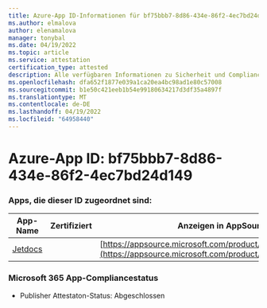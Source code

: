 ```yaml
---
title: Azure-App ID-Informationen für bf75bbb7-8d86-434e-86f2-4ec7bd24d149
ms.author: elmalova
author: elenamalova
manager: tonybal
ms.date: 04/19/2022
ms.topic: article
ms.service: attestation
certification_type: attested
description: Alle verfügbaren Informationen zu Sicherheit und Compliance für bf75bbb7-8d86-434e-86f2-4ec7bd24d149.
ms.openlocfilehash: dfa652f1877e039a1ca20ea4bc98ad1e80c57008
ms.sourcegitcommit: b1e50c421eeb1b54e99180634217d3df35a4897f
ms.translationtype: MT
ms.contentlocale: de-DE
ms.lasthandoff: 04/19/2022
ms.locfileid: "64958440"
---
```

# <a name="azure-app-id-bf75bbb7-8d86-434e-86f2-4ec7bd24d149"></a>Azure-App ID: bf75bbb7-8d86-434e-86f2-4ec7bd24d149


### <a name="apps-associated-with-this-id"></a>Apps, die dieser ID zugeordnet sind:
| **App-Name** | **Zertifiziert** | **Anzeigen in AppSource** |
|--------------|---------------|-----------------------|
| [Jetdocs](../forward/WA200002236.md) |  | [https://appsource.microsoft.com/product/office/WA200002236](https://appsource.microsoft.com/product/office/WA200002236) |

### <a name="microsoft-365-app-compliance-status"></a>Microsoft 365 App-Compliancestatus
- Publisher Attestaton-Status: Abgeschlossen
